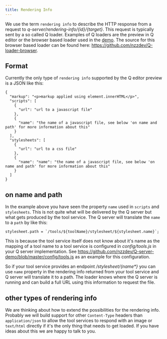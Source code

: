 ```yaml
---
title: Rendering Info
---
```


We use the term `rendering info` to describe the HTTP response from a request to _q-server/rendering-info/{id}/{target}_. This request is typically sent by a so called Q loader. Examples of Q loaders are the preview in Q editor or the browser based loader used in the [demo](https://q-demo.st.nzz.ch). The source for this browser based loader can be found here: https://github.com/nzzdev/Q-loader-browser.

## Format
Currently the only type of `rendering info` supported by the Q editor preview is a JSON like this:
```
{
  "markup": "<p>markup applied using element.innerHTML</p>",
  "scripts": [
    {
      "url": "url to a javascript file"
    },
    {
      "name": "the name of a javascript file, see below 'on name and path' for more information about this"
    }
  ],
  "stylesheets": [
    {
      "url": "url to a css file"
    },
    {
      "name": "name": "the name of a javascript file, see below 'on name and path' for more information about this"
    }
  ]
}
```

## on name and path
In the example above you have seen the property `name` used in `scripts` and `stylesheets`. This is not quite what will be delivered by the Q server but what gets produced by the tool service. The Q server will translate the `name` to a `path` by like this:
```
stylesheet.path = `/tools/${toolName}/stylesheet/${stylesheet.name}`;
```

This is because the tool service itself does not know about it's name as the mapping of a tool name to a tool service is configured in _config/tools.js_ in your Q server implementation. See https://github.com/nzzdev/Q-server-demo/blob/master/config/tools.js as an example for this configuration.

So if your tool service provides an endpoint _/stylesheet/{name*}_ you can use `name` property in the rendering info returned from your tool service and Q server will translate it to a path. The loader knows where the Q server is running and can build a full URL using this information to request the file.

## other types of rendering info
We are thinking about how to extend the possibilities for the rendering info. Probably we will build support for other `Content-Type` headers than `application/json` to allow the tool services to respond with an image or `text/html` directly if it's the only thing that needs to get loaded. If you have ideas about this we are happy to talk to you.
